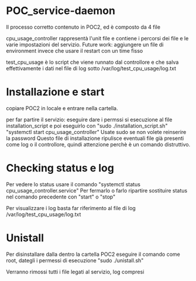 # POC_service-daemon

Il processo corretto  contenuto in POC2, ed è composto da 4 file

cpu_usage_controller rappresentà l'unit file e contiene i percorsi dei file e le varie impostazioni del servizio. Future work: aggiungere un file di environment invece che usare il restart con un time fisso

test_cpu_usage è lo script che viene runnato dal controllore e che salva effettivamente i dati nel file di log sotto /var/log/test_cpu_usage/log.txt 

# Installazione e start
copiare POC2 in locale e entrare nella cartella.

per far partire il servizio: eseguire dare i permssi si esecuzione al file installation_script e poi eseguirlo con
"sudo ./installation_script.sh" 
"systemctl start cpu_usage_controller" Usate sudo se non volete reinserire la password
Questo file di installazione ripulisce eventuali file già presenti come log o il controllore, quindi attenzione perchè è un comando distruttivo.


# Checking status e log

Per vedere lo status usare il comando 
"systemctl status cpu_usage_controller.service"
Per fermarlo o farlo ripartire sostituire status nel comando precedente con "start" o "stop"

Per visualizzare i log basta far riferimento al file di log /var/log/test_cpu_usage/log.txt 

# Unistall 

Per disinstallare dalla dentro la cartella POC2 eseguire il comando come root, dategli i permessi di esecuzione
"sudo ./unistall.sh" 

Verranno rimossi tutti i file legati al servizio, log compresi